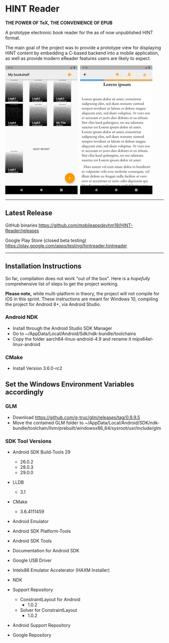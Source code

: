 # HINT Reader

**THE POWER OF TeX, THE CONVENIENCE OF EPUB**

A prototype electronic book reader for the as of now unpublished HINT format.

The main goal of the project was to provide a prototype view for displaying HINT content by embedding a C-based backend into a mobile application, as well as provide modern eReader features users are likely to expect.

![Bookshelf View](https://raw.githubusercontent.com/mobileappdevhm19/HINT-Reader/gh-pages/wiki/screenshots_secondrelease/bookshelfview_newbook.png)&nbsp;
![Book View](https://raw.githubusercontent.com/mobileappdevhm19/HINT-Reader/gh-pages/wiki/screenshots_secondrelease/light_normal.png)

***

## Latest Release

GitHub binaries
https://github.com/mobileappdevhm19/HINT-Reader/releases

Google Play Store (closed beta testing)
https://play.google.com/apps/testing/hintreader.hintreader

***

## Installation Instructions

So far, compilation does not work "out of the box".
Here is a *hopefully* comprehensive list of steps to get the project working.

**Please note,** while multi-platform in theory, the project will not compile for iOS in this sprint.
These instructions are meant for Windows 10, compiling the project for Android 8+, via Android Studio.

### Android NDK

* Install through the Android Studio SDK Manager
* Go to ~/AppData/Local/Android/Sdk/ndk-bundle/toolchains
* Copy the folder aarch64-linux-android-4.9 and rename it mips64el-linux-android

### CMake

* Install Version 3.6.0-rc2

## Set the Windows Environment Variables accordingly

### GLM
* Download https://github.com/g-truc/glm/releases/tag/0.9.9.5
* Move the contained GLM folder to ~/AppData/Local/Android/SDK/ndk-bundle/toolchain/llvm/prebuilt/windowsx86_64/sysroot/usr/include/glm

### SDK Tool Versions

* Android SDK Build-Tools 29
  * 26.0.2
  * 28.0.3
  * 29.0.0
  
* LLDB
  * 3.1
  
* CMake
  * 3.6.4111459

* Android Emulator
* Android SDK Platform-Tools
* Android SDK Tools
* Documentation for Android SDK
* Google USB Driver
* Intelx86 Emulator Accelerator (HAXM Installer)
* NDK

* Support Repository
  * ConstraintLayout for Android
    * 1.0.2
  * Solver for ConstraintLayout
    * 1.0.2

* Android Support Repository
* Google Repository
